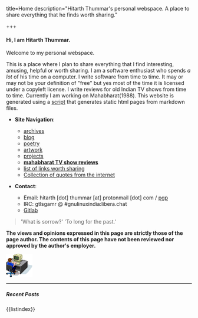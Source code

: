 title=Home
description="Hitarth Thummar's personal webspace. A place to share everything that he finds worth sharing."

+++
#### Hi, I am Hitarth Thummar. 
Welcome to my personal webspace.

<!-- homepagepointer -->

This is a place where I plan to share everything that
I find interesting, amusing, helpful or worth sharing. I am a software
enthusiast who spends *a lot* of his time on a computer. I write software from
time to time. It may or may not be your definition of "free" but yes most of
the time it is licensed under a copyleft license. I write reviews for old Indian TV shows
from time to time. Currently I am working on Mahabharat(1988). 
This website is generated using a [script](https://gitlab.com/gtlsgamr/htxyz) that
generates static html pages from markdown files.

- **Site Navigation**: 
	* [archives](/posts/archive.html)
	* [blog](/posts/blog)
	* [poetry](/posts/poems)
	* [artwork](/posts/artwork)
	* [projects](/posts/projects)
	* [**mahabharat TV show reviews**](/posts/mahabharat)
	* [list of links worth sharing](/posts/blog/interesting_links.html)
	* [Collection of quotes from the internet](/static/internet_quotes.txt)

- **Contact**: 
	* Email: hitarth [dot] thummar [at] protonmail [dot] com / [pgp](/static/key.txt)
	* IRC: gtlsgamr @ #gnulinuxindia:libera.chat
	* [Gitlab](https://gitlab.com/gtlsgamr)

>'What is sorrow?' 'To long for the past.'

**The views and opinions expressed in this page are strictly those of the page author. The contents of this page have not been reviewed nor approved by the author's employer.**

![](static/images/guycomputer.gif) 

---------------------------------------------
##### Recent Posts
{{listindex}}
